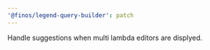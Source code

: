 ```yaml
---
'@finos/legend-query-builder': patch
---
```


Handle suggestions when multi lambda editors are displyed. 
